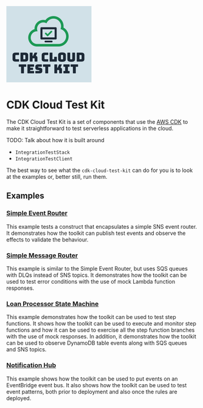 ![CDK Cloud Test Kit logo](logo.png)

# CDK Cloud Test Kit

The CDK Cloud Test Kit is a set of components that use the [AWS CDK](https://aws.amazon.com/cdk/) to make it straightforward to test serverless applications in the cloud.

TODO: Talk about how it is built around

- `IntegrationTestStack`
- `IntegrationTestClient`

The best way to see what the `cdk-cloud-test-kit` can do for you is to look at the examples or, better still, run them.

## Examples

### [Simple Event Router](https://github.com/andybalham/cdk-cloud-test-kit/blob/main/examples/simple-event-router)

This example tests a construct that encapsulates a simple SNS event router. It demonstrates how the toolkit can publish test events and observe the effects to validate the behaviour.

### [Simple Message Router](https://github.com/andybalham/cdk-cloud-test-kit/blob/main/examples/simple-message-router)

This example is similar to the Simple Event Router, but uses SQS queues with DLQs instead of SNS topics. It demonstrates how the toolkit can be used to test error conditions with the use of mock Lambda function responses.

### [Loan Processor State Machine](https://github.com/andybalham/cdk-cloud-test-kit/blob/main/examples/loan-processor-state-machine)

This example demonstrates how the toolkit can be used to test step functions. It shows how the toolkit can be used to execute and monitor step functions and how it can be used to exercise all the step function branches with the use of mock responses. In addition, it demonstrates how the toolkit can be used to observe DynamoDB table events along with SQS queues and SNS topics.

### [Notification Hub](https://github.com/andybalham/cdk-cloud-test-kit/blob/main/examples/notification-hub)

This example shows how the toolkit can be used to put events on an EventBridge event bus. It also shows how the toolkit can be used to test event patterns, both prior to deployment and also once the rules are deployed.
